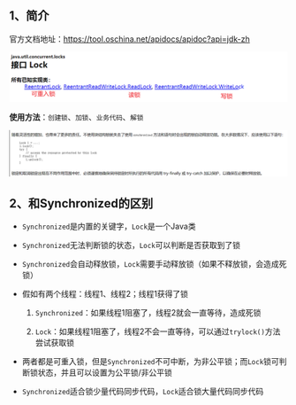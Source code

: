 ## 1、简介

官方文档地址：https://tool.oschina.net/apidocs/apidoc?api=jdk-zh

![img_8.png](img_8.png)

**使用方法**：`创建锁`、`加锁`、`业务代码`、`解锁`

![img_9.png](img_9.png)

## 2、和Synchronized的区别

* `Synchronized`是内置的关键字，`Lock`是一个Java类

* `Synchronized`无法判断锁的状态，`Lock`可以判断是否获取到了锁

* `Synchronized`会自动释放锁，`Lock`需要手动释放锁（如果不释放锁，会造成死锁）

* 假如有两个线程：线程1、线程2；线程1获得了锁

    1. `Synchronized`：如果线程1阻塞了，线程2就会一直等待，造成死锁

    2. `Lock`：如果线程1阻塞了，线程2不会一直等待，可以通过`trylock()`方法尝试获取锁

* 两者都是可重入锁，但是`Synchronized`不可中断，为非公平锁；而`Lock`锁可判断锁状态，并且可以设置为公平锁/非公平锁

* `Synchronized`适合锁少量代码同步代码，`Lock`适合锁大量代码同步代码